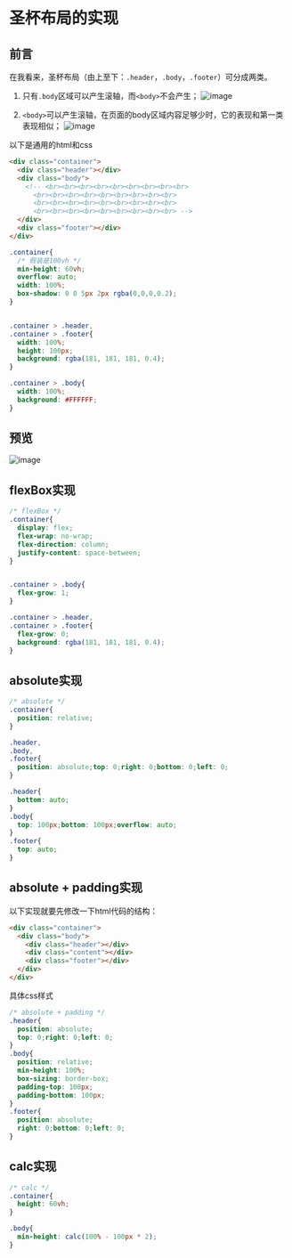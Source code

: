 # 圣杯布局的实现

## 前言
在我看来，圣杯布局（由上至下：`.header`，`.body`，`.footer`）可分成两类。
1. 只有`.body`区域可以产生滚轴，而`<body>`不会产生；
![image](https://issaxite.github.io/asset/image/grail_layout2.gif)

2. `<body>`可以产生滚轴，在页面的body区域内容足够少时，它的表现和第一类表现相似；
![image](https://issaxite.github.io/asset/image/grail_layout1.gif)

以下是通用的html和css
```html
<div class="container">
  <div class="header"></div>
  <div class="body">
    <!-- <br><br><br><br><br><br><br><br><br>
      <br><br><br><br><br><br><br><br><br>
      <br><br><br><br><br><br><br><br><br>
      <br><br><br><br><br><br><br><br><br> -->
  </div>
  <div class="footer"></div>
</div>
```
```css
.container{
  /* 假装是100vh */
  min-height: 60vh;
  overflow: auto;
  width: 100%;
  box-shadow: 0 0 5px 2px rgba(0,0,0,0.2);
}


.container > .header,
.container > .footer{
  width: 100%;
  height: 100px;
  background: rgba(181, 181, 181, 0.4);
}

.container > .body{
  width: 100%;
  background: #FFFFFF;
}
```
## 预览
![image](https://user-images.githubusercontent.com/25907273/37697653-fe350df8-2d18-11e8-887b-bcf7dacd59c8.png)

## flexBox实现
```css
/* flexBox */
.container{
  display: flex;
  flex-wrap: no-wrap;
  flex-direction: column;
  justify-content: space-between;
}


.container > .body{
  flex-grow: 1;
}

.container > .header,
.container > .footer{
  flex-grow: 0;
  background: rgba(181, 181, 181, 0.4);
}
```

## absolute实现
```css
/* absolute */
.container{ 
  position: relative; 
}

.header,
.body,
.footer{ 
  position: absolute;top: 0;right: 0;bottom: 0;left: 0;
}

.header{ 
  bottom: auto; 
}
.body{ 
  top: 100px;bottom: 100px;overflow: auto;
}
.footer{
  top: auto; 
}
```
## absolute + padding实现
以下实现就要先修改一下html代码的结构：
```html
<div class="container">
  <div class="body">
    <div class="header"></div>
    <div class="content"></div>
    <div class="footer"></div>
  </div>
</div>
```
具体css样式
```css
/* absolute + padding */
.header{
  position: absolute;
  top: 0;right: 0;left: 0;
}
.body{
  position: relative;
  min-height: 100%;
  box-sizing: border-box;
  padding-top: 100px;
  padding-bottom: 100px;
}
.footer{
  position: absolute;
  right: 0;bottom: 0;left: 0;
}
```

## calc实现
```css
/* calc */
.container{
  height: 60vh;
}

.body{ 
  min-height: calc(100% - 100px * 2); 
}
```
